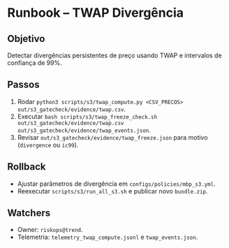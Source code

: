 # Runbook – TWAP Divergência

## Objetivo
Detectar divergências persistentes de preço usando TWAP e intervalos de confiança de 99%.

## Passos
1. Rodar `python3 scripts/s3/twap_compute.py <CSV_PRECOS> out/s3_gatecheck/evidence/twap.csv`.
2. Executar `bash scripts/s3/twap_freeze_check.sh out/s3_gatecheck/evidence/twap.csv out/s3_gatecheck/evidence/twap_events.json`.
3. Revisar `out/s3_gatecheck/evidence/twap_freeze.json` para motivo (`divergence` ou `ic99`).

## Rollback
- Ajustar parâmetros de divergência em `configs/policies/mbp_s3.yml`.
- Reexecutar `scripts/s3/run_all_s3.sh` e publicar novo `bundle.zip`.

## Watchers
- Owner: `riskops@trend`.
- Telemetria: `telemetry_twap_compute.jsonl` e `twap_events.json`.

